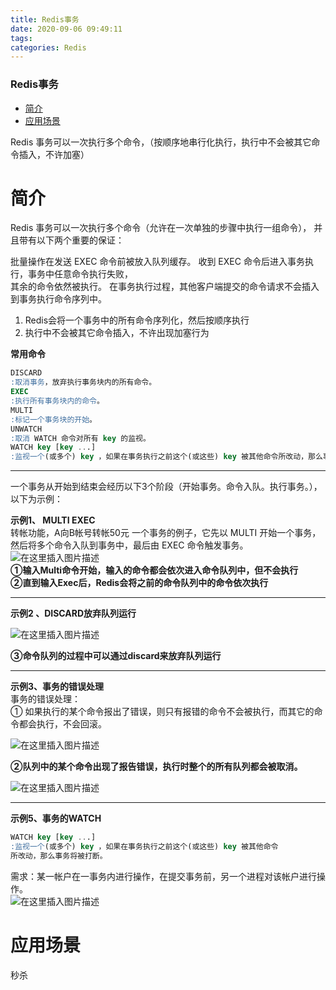 ```yaml
---
title: Redis事务
date: 2020-09-06 09:49:11
tags: 
categories: Redis
---
```


<!--more-->

### Redis事务

- [简介](#_4)
- [应用场景](#_76)

Redis 事务可以一次执行多个命令，（按顺序地串行化执行，执行中不会被其它命令插入，不许加塞）

# 简介

Redis 事务可以一次执行多个命令（允许在一次单独的步骤中执行一组命令）， 并且带有以下两个重要的保证：  
  
批量操作在发送 EXEC 命令前被放入队列缓存。 收到 EXEC 命令后进入事务执行，事务中任意命令执行失败，  
其余的命令依然被执行。 在事务执行过程，其他客户端提交的命令请求不会插入到事务执行命令序列中。

1.  Redis会将一个事务中的所有命令序列化，然后按顺序执行
2.  执行中不会被其它命令插入，不许出现加塞行为

**常用命令**

```sql
DISCARD
:取消事务，放弃执行事务块内的所有命令。
EXEC
:执行所有事务块内的命令。
MULTI
:标记一个事务块的开始。
UNWATCH
:取消 WATCH 命令对所有 key 的监视。
WATCH key [key ...]
:监视一个(或多个) key ，如果在事务执行之前这个(或这些) key 被其他命令所改动，那么事务将被打断。
```

---

一个事务从开始到结束会经历以下3个阶段（开始事务。命令入队。执行事务。），以下为示例：

**示例1、 MULTI EXEC**  
转帐功能，A向B帐号转帐50元 一个事务的例子，它先以 MULTI 开始一个事务，然后将多个命令入队到事务中，最后由 EXEC 命令触发事务。  
![在这里插入图片描述](https://img-blog.csdnimg.cn/2020090609420649.png?x-oss-process=image/watermark,type_ZmFuZ3poZW5naGVpdGk,shadow_10,text_aHR0cHM6Ly9ibG9nLmNzZG4ubmV0L3FxXzIxMDQwNTU5,size_16,color_FFFFFF,t_70#pic_center)  
**①输入Multi命令开始，输入的命令都会依次进入命令队列中，但不会执行  
②直到输入Exec后，Redis会将之前的命令队列中的命令依次执行**

---

**示例2 、DISCARD放弃队列运行**

![在这里插入图片描述](https://img-blog.csdnimg.cn/2020090609441462.png?x-oss-process=image/watermark,type_ZmFuZ3poZW5naGVpdGk,shadow_10,text_aHR0cHM6Ly9ibG9nLmNzZG4ubmV0L3FxXzIxMDQwNTU5,size_16,color_FFFFFF,t_70#pic_center)

**③命令队列的过程中可以通过discard来放弃队列运行**

---

**示例3、事务的错误处理**  
事务的错误处理：  
① 如果执行的某个命令报出了错误，则只有报错的命令不会被执行，而其它的命令都会执行，不会回滚。

![在这里插入图片描述](https://img-blog.csdnimg.cn/20200906094614475.png?x-oss-process=image/watermark,type_ZmFuZ3poZW5naGVpdGk,shadow_10,text_aHR0cHM6Ly9ibG9nLmNzZG4ubmV0L3FxXzIxMDQwNTU5,size_16,color_FFFFFF,t_70#pic_center)

**②队列中的某个命令出现了报告错误，执行时整个的所有队列都会被取消。**

![在这里插入图片描述](https://img-blog.csdnimg.cn/20200906094736113.png?x-oss-process=image/watermark,type_ZmFuZ3poZW5naGVpdGk,shadow_10,text_aHR0cHM6Ly9ibG9nLmNzZG4ubmV0L3FxXzIxMDQwNTU5,size_16,color_FFFFFF,t_70#pic_center)

---

**示例5、事务的WATCH**

```sql
WATCH key [key ...]
:监视一个(或多个) key ，如果在事务执行之前这个(或这些) key 被其他命令
所改动，那么事务将被打断。
```

需求：某一帐户在一事务内进行操作，在提交事务前，另一个进程对该帐户进行操作。  
![在这里插入图片描述](https://img-blog.csdnimg.cn/20200906094852122.png?x-oss-process=image/watermark,type_ZmFuZ3poZW5naGVpdGk,shadow_10,text_aHR0cHM6Ly9ibG9nLmNzZG4ubmV0L3FxXzIxMDQwNTU5,size_16,color_FFFFFF,t_70#pic_center)

# 应用场景

秒杀